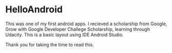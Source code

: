 # HelloAndroid

This was one of my first android apps. I recieved a scholarship from Google, Grow with Google Developer Challege Scholarship, learning through Udacity. This is a basic layout using IDE Android Studio.

Thank you for taking the time to read this.
